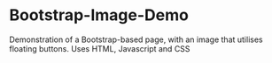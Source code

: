 # Bootstrap-Image-Demo
Demonstration of a Bootstrap-based page, with an image that utilises floating buttons. Uses HTML, Javascript and CSS
